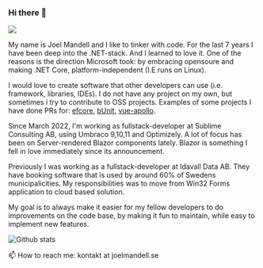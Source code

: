 ### Hi there 👋
![](https://komarev.com/ghpvc/?username=joelmandell)

My name is Joel Mandell and I like to tinker with code. For the last 7 years I have been deep into the .NET-stack. And I learned to love it.
One of the reasons is the direction Microsoft took: by embracing opensoure and making .NET Core, platform-independent (I.E runs on Linux).

I would love to create software that other developers can use (i.e. framework, libraries, IDEs). I do not have any project on my own, but sometimes i try to contribute to OSS projects. Examples of some projects I have done PRs for: [efcore](https://github.com/dotnet/efcore), [bUnit](https://github.com/bUnit-dev/bUnit), [vue-apollo](https://github.com/vuejs/apollo).


Since March 2022, I'm working as fullstack-developer at Sublime Consulting AB, using Umbraco 9,10,11 and Optimizely.
A lot of focus has been on Server-rendered Blazor components lately. Blazor is something I fell in love immediately since its announcement.

Previously I was working as a fullstack-developer at Idavall Data AB. They have booking software that is used by around 60% of Swedens municipalicities. My responsibilities was to move from Win32 Forms application to cloud based solution. 

My goal is to always make it easier for my fellow developers to do improvements on the code base, by making it fun to maintain, while easy to implement new features.

<!--I have a youtube channel that I seldom upload to, but from time to time, I post something with a solution that maybe others could benefit from (https://t.co/IHqvNyxjGn?amp=1).-->

![Github stats](https://github-readme-stats.vercel.app/api?username=joelmandell&show_icons=true)

📫 How to reach me: kontakt at joelmandell.se

<!--
**joelmandell/joelmandell** is a ✨ _special_ ✨ repository because its `README.md` (this file) appears on your GitHub profile.

Here are some ideas to get you started:

- 🔭 I’m currently working on ...
- 🌱 I’m currently learning ...
- 👯 I’m looking to collaborate on ...
- 🤔 I’m looking for help with ...
- 💬 Ask me about ...
- 📫 How to reach me: ...
- 😄 Pronouns: ...
- ⚡ Fun fact: ...
-->
